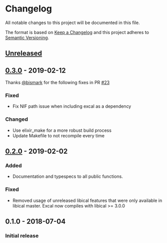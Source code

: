 # Changelog

All notable changes to this project will be documented in this file.

The format is based on [Keep a Changelog](http://keepachangelog.com/en/1.0.0/)
and this project adheres to [Semantic Versioning](http://semver.org/spec/v2.0.0.html).

## [Unreleased][]

## [0.3.0][] - 2019-02-12

Thanks [@bismark](https://github.com/bismark) for the following fixes in
PR [#23](https://github.com/peek-travel/excal/pull/23)

### Fixed

- Fix NIF path issue when including excal as a dependency

### Changed

- Use elixir_make for a more robust build process
- Update Makefile to not recompile every time

## [0.2.0][] - 2019-02-02

### Added

- Documentation and typespecs to all public functions.

### Fixed

- Removed usage of unreleased libical features that were only available in libical master. Excal now compiles with libical >= 3.0.0

## 0.1.0 - 2018-07-04

### Initial release

[Unreleased]: https://github.com/peek-travel/excal/compare/0.3.0...HEAD
[0.3.0]: https://github.com/peek-travel/excal/compare/0.2.0...0.3.0
[0.2.0]: https://github.com/peek-travel/excal/compare/0.1.0...0.2.0
